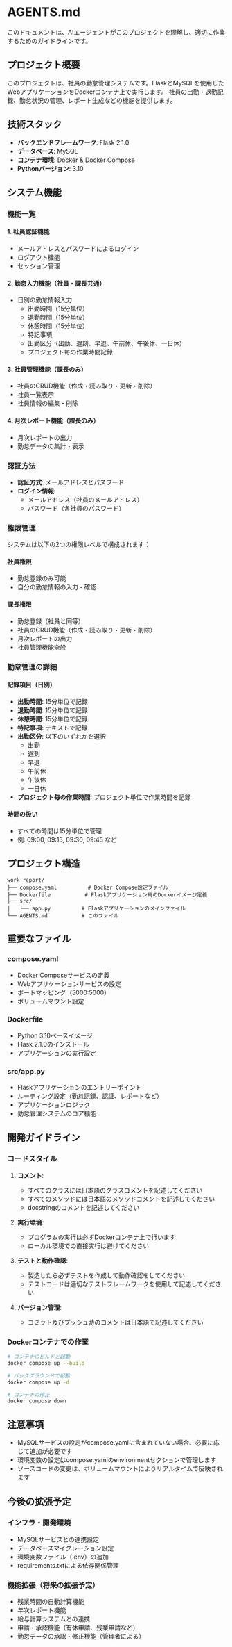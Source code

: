 # AGENTS.md

このドキュメントは、AIエージェントがこのプロジェクトを理解し、適切に作業するためのガイドラインです。

## プロジェクト概要

このプロジェクトは、社員の勤怠管理システムです。FlaskとMySQLを使用したWebアプリケーションをDockerコンテナ上で実行します。
社員の出勤・退勤記録、勤怠状況の管理、レポート生成などの機能を提供します。

## 技術スタック

- **バックエンドフレームワーク**: Flask 2.1.0
- **データベース**: MySQL
- **コンテナ環境**: Docker & Docker Compose
- **Pythonバージョン**: 3.10

## システム機能

### 機能一覧

#### 1. 社員認証機能
- メールアドレスとパスワードによるログイン
- ログアウト機能
- セッション管理

#### 2. 勤怠入力機能（社員・課長共通）
- 日別の勤怠情報入力
  - 出勤時間（15分単位）
  - 退勤時間（15分単位）
  - 休憩時間（15分単位）
  - 特記事項
  - 出勤区分（出勤、遅刻、早退、午前休、午後休、一日休）
  - プロジェクト毎の作業時間記録

#### 3. 社員管理機能（課長のみ）
- 社員のCRUD機能（作成・読み取り・更新・削除）
- 社員一覧表示
- 社員情報の編集・削除

#### 4. 月次レポート機能（課長のみ）
- 月次レポートの出力
- 勤怠データの集計・表示

### 認証方法

- **認証方式**: メールアドレスとパスワード
- **ログイン情報**:
  - メールアドレス（社員のメールアドレス）
  - パスワード（各社員のパスワード）

### 権限管理

システムは以下の2つの権限レベルで構成されます：

#### 社員権限
- 勤怠登録のみ可能
- 自分の勤怠情報の入力・確認

#### 課長権限
- 勤怠登録（社員と同等）
- 社員のCRUD機能（作成・読み取り・更新・削除）
- 月次レポートの出力
- 社員管理機能全般

### 勤怠管理の詳細

#### 記録項目（日別）
- **出勤時間**: 15分単位で記録
- **退勤時間**: 15分単位で記録
- **休憩時間**: 15分単位で記録
- **特記事項**: テキストで記録
- **出勤区分**: 以下のいずれかを選択
  - 出勤
  - 遅刻
  - 早退
  - 午前休
  - 午後休
  - 一日休
- **プロジェクト毎の作業時間**: プロジェクト単位で作業時間を記録

#### 時間の扱い
- すべての時間は15分単位で管理
- 例: 09:00, 09:15, 09:30, 09:45 など

## プロジェクト構造

```
work_report/
├── compose.yaml          # Docker Compose設定ファイル
├── Dockerfile           # Flaskアプリケーション用のDockerイメージ定義
├── src/
│   └── app.py          # Flaskアプリケーションのメインファイル
└── AGENTS.md           # このファイル
```

## 重要なファイル

### compose.yaml
- Docker Composeサービスの定義
- Webアプリケーションサービスの設定
- ポートマッピング（5000:5000）
- ボリュームマウント設定

### Dockerfile
- Python 3.10ベースイメージ
- Flask 2.1.0のインストール
- アプリケーションの実行設定

### src/app.py
- Flaskアプリケーションのエントリーポイント
- ルーティング設定（勤怠記録、認証、レポートなど）
- アプリケーションロジック
- 勤怠管理システムのコア機能

## 開発ガイドライン

### コードスタイル

1. **コメント**: 
   - すべてのクラスには日本語のクラスコメントを記述してください
   - すべてのメソッドには日本語のメソッドコメントを記述してください
   - docstringのコメントを記述してください

2. **実行環境**:
   - プログラムの実行は必ずDockerコンテナ上で行います
   - ローカル環境での直接実行は避けてください

3. **テストと動作確認**:
   - 製造したら必ずテストを作成して動作確認をしてください
   - テストコードは適切なテストフレームワークを使用して記述してください

4. **バージョン管理**:
   - コミット及びプッシュ時のコメントは日本語で記述してください

### Dockerコンテナでの作業

```bash
# コンテナのビルドと起動
docker compose up --build

# バックグラウンドで起動
docker compose up -d

# コンテナの停止
docker compose down
```

## 注意事項

- MySQLサービスの設定がcompose.yamlに含まれていない場合、必要に応じて追加が必要です
- 環境変数の設定はcompose.yamlのenvironmentセクションで管理します
- ソースコードの変更は、ボリュームマウントによりリアルタイムで反映されます

## 今後の拡張予定

### インフラ・開発環境
- MySQLサービスとの連携設定
- データベースマイグレーション設定
- 環境変数ファイル（.env）の追加
- requirements.txtによる依存関係管理

### 機能拡張（将来の拡張予定）
- 残業時間の自動計算機能
- 年次レポート機能
- 給与計算システムとの連携
- 申請・承認機能（有休申請、残業申請など）
- 勤怠データの承認・修正機能（管理者による）

